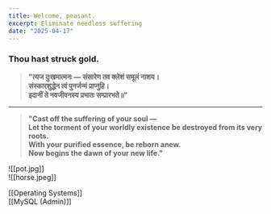 ```yaml
---
title: Welcome, peasant.
excerpt: Eliminate needless suffering
date: "2025-04-17"
---
```

### Thou hast struck gold.  


> **"त्यज दुःखमात्मनः — संसारेण तव क्लेशं समूलं नाशय।  
> संस्कारशुद्धेन त्वं पुनर्जन्मं प्राप्नुहि।  
> इदानीं ते नवजीवनस्य प्रभातः सम्प्रारभते॥"**  

---

> **"Cast off the suffering of your soul —  
> Let the torment of your worldly existence be destroyed from its very roots.  
> With your purified essence, be reborn anew.  
> Now begins the dawn of your new life."**  

![[pot.jpg]]  
![[horse.jpeg]]  

[[Operating Systems]]  
[[MySQL (Admin)]]
